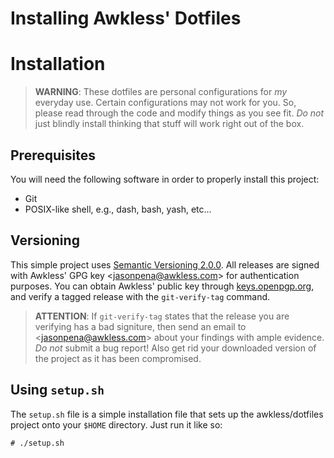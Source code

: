 <!--
SPDX-FileCopyrightText: 2023 Jason Pena <jasonpena@awkless.com>
SPDX-License-Identifier: MIT
-->

# Installing Awkless' Dotfiles

# Installation

> __WARNING__: These dotfiles are personal configurations for _my_ everyday use.
> Certain configurations may not work for you. So, please read through the code
> and modify things as you see fit. _Do not_ just blindly install thinking that
> stuff will work right out of the box.

## Prerequisites

You will need the following software in order to properly install this project:

- Git
- POSIX-like shell, e.g., dash, bash, yash, etc...

## Versioning

This simple project uses [Semantic Versioning 2.0.0][semver2]. All releases are
signed with Awkless' GPG key \<<jasonpena@awkless.com>\> for authentication
purposes. You can obtain Awkless' public key through [keys.openpgp.org][pgp],
and verify a tagged release with the `git-verify-tag` command.

> __ATTENTION__: If `git-verify-tag` states that the release you are verifying
> has a bad signiture, then send an email to \<<jasonpena@awkless.com>\> about
> your findings with ample evidence. _Do not_ submit a bug report! Also get rid
> your downloaded version of the project as it has been compromised.

## Using `setup.sh`

The `setup.sh` file is a simple installation file that sets up the
awkless/dotfiles project onto your `$HOME` directory. Just run it like so:

```
# ./setup.sh
```

[semver2]: https://semver.org
[pgp]: https://keys.openpgp.org/about/usage
